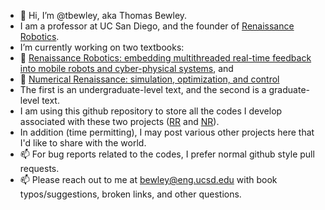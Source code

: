 - 👋 Hi, I’m @tbewley, aka Thomas Bewley.
- I am a professor at UC San Diego, and the founder of <a href="https://www.renaissancerobotics.com/">Renaissance Robotics</a>.
- I’m currently working on two textbooks:
- 📖 <a href="http://robotics.ucsd.edu/rr">Renaissance Robotics: embedding multithreaded real-time feedback into mobile robots and cyber-physical systems</a>, and
- 📖 <a href="http://robotics.ucsd.edu/rr">Numerical Renaissance: simulation, optimization, and control</a>
- The first is an undergraduate-level text, and the second is a graduate-level text.
- I am using this github repository to store all the codes I develop associated with these two projects (<a href="https://github.com/tbewley/RR">RR</a> and <a href="https://github.com/tbewley/NR">NR</a>).
- In addition (time permitting), I may post various other projects here that I'd like to share with the world. 
- 📫 For bug reports related to the codes, I prefer normal github style pull requests.
- 📫 Please reach out to me at bewley@eng.ucsd.edu with book typos/suggestions, broken links, and other questions.

<!---
tbewley/tbewley is a ✨ special ✨ repository because its `README.md` (this file) appears on your GitHub profile.
You can click the Preview link to take a look at your changes.
--->
